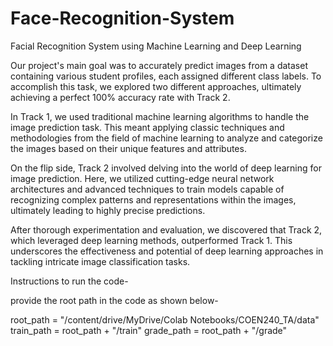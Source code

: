 # Face-Recognition-System
Facial Recognition System using Machine Learning and Deep Learning

Our project's main goal was to accurately predict images from a dataset containing various student profiles, each assigned different class labels. To accomplish this task, we explored two different approaches, ultimately achieving a perfect 100% accuracy rate with Track 2.

In Track 1, we used traditional machine learning algorithms to handle the image prediction task. This meant applying classic techniques and methodologies from the field of machine learning to analyze and categorize the images based on their unique features and attributes.

On the flip side, Track 2 involved delving into the world of deep learning for image prediction. Here, we utilized cutting-edge neural network architectures and advanced techniques to train models capable of recognizing complex patterns and representations within the images, ultimately leading to highly precise predictions.

After thorough experimentation and evaluation, we discovered that Track 2, which leveraged deep learning methods, outperformed Track 1. This underscores the effectiveness and potential of deep learning approaches in tackling intricate image classification tasks.

Instructions to run the code-

provide the root path in the code as shown below-

root_path = "/content/drive/MyDrive/Colab Notebooks/COEN240_TA/data"
train_path = root_path + "/train"
grade_path = root_path + "/grade"

